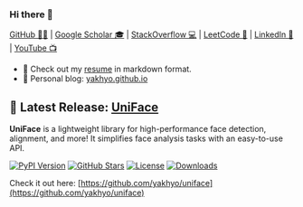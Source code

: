 ### Hi there 👋

[GitHub 🐱‍💻](https://github.com/yakhyo) | [Google Scholar 🎓](https://scholar.google.com/citations?user=I66QbJIAAAAJ&hl=en) | [StackOverflow 💻](https://stackoverflow.com/users/14815986/yakhyo) | [LeetCode 🧩](https://leetcode.com/y_valikhujaev) | [LinkedIn 🔗](https://www.linkedin.com/in/y-valikhujaev/) | [YouTube 📺](https://youtube.com/codeuz)

- 📄 Check out my [resume](./index.md) in markdown format.
- 📝 Personal blog: <a href="https://yakhyo.github.io" target="_blank">yakhyo.github.io</a>

## 🚀 Latest Release: [UniFace](https://github.com/yakhyo/uniface)

**UniFace** is a lightweight library for high-performance face detection, alignment, and more! It simplifies face analysis tasks with an easy-to-use API.  

[![PyPI Version](https://img.shields.io/pypi/v/uniface.svg)](https://pypi.org/project/uniface/) [![GitHub Stars](https://img.shields.io/github/stars/yakhyo/uniface)](https://github.com/yakhyo/uniface/stargazers) [![License](https://img.shields.io/badge/License-MIT-blue.svg)](https://opensource.org/licenses/MIT) [![Downloads](https://pepy.tech/badge/uniface)](https://pepy.tech/project/uniface)

Check it out here: [https://github.com/yakhyo/uniface](https://github.com/yakhyo/uniface)


<!-- 📫 You can reach me at yakhyo9696[at]gmail[dot]com for collaborations -->
